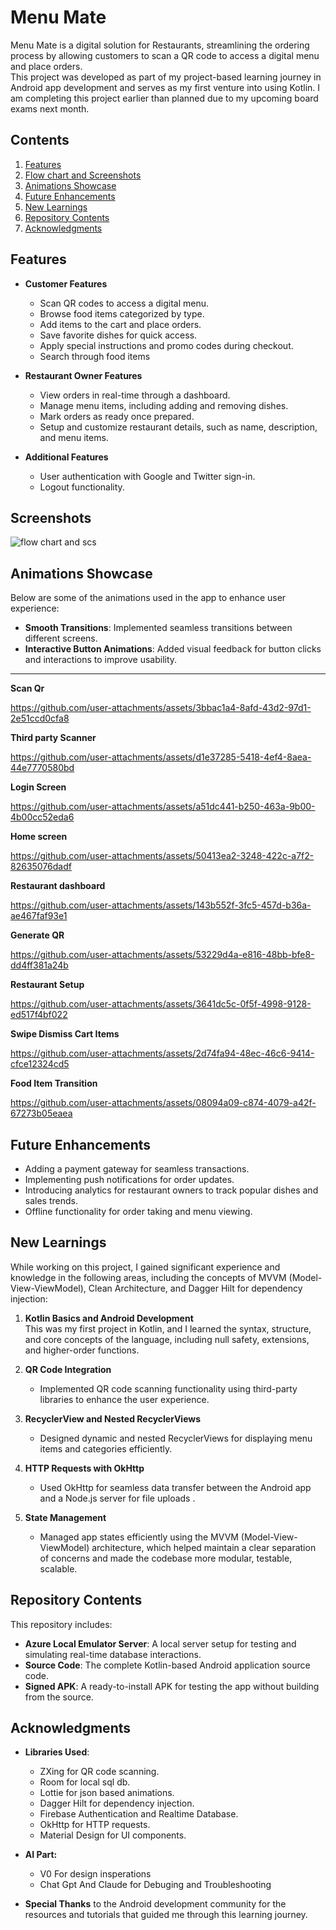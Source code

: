 # Menu Mate

Menu Mate is a digital solution for Restaurants, streamlining the ordering process by allowing customers to scan a QR code to access a digital menu and place orders. <br> This project was developed as part of my project-based learning journey in Android app development and serves as my first venture into using Kotlin. I am completing this project earlier than planned due to my upcoming board exams next month.

## Contents

1. [Features](#features)
2. [Flow chart and Screenshots](#screenshots)
3. [Animations Showcase](#animations-showcase)
4. [Future Enhancements](#future-enhancements)
5. [New Learnings](#new-learnings)
6. [Repository Contents](#repository-contents)
7. [Acknowledgments](#acknowledgments)

## Features

- **Customer Features**

  - Scan QR codes to access a digital menu.
  - Browse food items categorized by type.
  - Add items to the cart and place orders.
  - Save favorite dishes for quick access.
  - Apply special instructions and promo codes during checkout.
  - Search through food items

- **Restaurant Owner Features**

  - View orders in real-time through a dashboard.
  - Manage menu items, including adding and removing dishes.
  - Mark orders as ready once prepared.
  - Setup and customize restaurant details, such as name, description, and menu items.
 

- **Additional Features**

  - User authentication with Google and Twitter sign-in.
  - Logout functionality.


## Screenshots
![flow chart and scs](https://github.com/user-attachments/assets/33a23b75-bd67-42a9-8b6e-67d7286965c9)

## Animations Showcase

Below are some of the animations used in the app to enhance user experience:

- **Smooth Transitions**: Implemented seamless transitions between different screens.
- **Interactive Button Animations**: Added visual feedback for button clicks and interactions to improve usability.
---

**Scan Qr**

   https://github.com/user-attachments/assets/3bbac1a4-8afd-43d2-97d1-2e51ccd0cfa8

**Third party Scanner**

   https://github.com/user-attachments/assets/d1e37285-5418-4ef4-8aea-44e7770580bd

**Login Screen**

   https://github.com/user-attachments/assets/a51dc441-b250-463a-9b00-4b00cc52eda6

 **Home screen**

   https://github.com/user-attachments/assets/50413ea2-3248-422c-a7f2-82635076dadf


**Restaurant dashboard**

   https://github.com/user-attachments/assets/143b552f-3fc5-457d-b36a-ae467faf93e1

**Generate QR**

   https://github.com/user-attachments/assets/53229d4a-e816-48bb-bfe8-dd4ff381a24b

**Restaurant Setup**

   https://github.com/user-attachments/assets/3641dc5c-0f5f-4998-9128-ed517f4bf022

**Swipe Dismiss Cart Items**

   https://github.com/user-attachments/assets/2d74fa94-48ec-46c6-9414-cfce12324cd5

**Food Item Transition**

   https://github.com/user-attachments/assets/08094a09-c874-4079-a42f-67273b05eaea


## Future Enhancements

- Adding a payment gateway for seamless transactions.
- Implementing push notifications for order updates.
- Introducing analytics for restaurant owners to track popular dishes and sales trends.
- Offline functionality for order taking and menu viewing.

## New Learnings

While working on this project, I gained significant experience and knowledge in the following areas, including the concepts of MVVM (Model-View-ViewModel), Clean Architecture, and Dagger Hilt for dependency injection:

1. **Kotlin Basics and Android Development**\
   This was my first project in Kotlin, and I learned the syntax, structure, and core concepts of the language, including null safety, extensions, and higher-order functions.

2. **QR Code Integration**

   - Implemented QR code scanning functionality using third-party libraries to enhance the user experience.

3. **RecyclerView and Nested RecyclerViews**

   - Designed dynamic and nested RecyclerViews for displaying menu items and categories efficiently.

4. **HTTP Requests with OkHttp**

   - Used OkHttp for seamless data transfer between the Android app and a Node.js server for file uploads .

5. **State Management**

   - Managed app states efficiently using the MVVM (Model-View-ViewModel) architecture, which helped maintain a clear separation of concerns and made the codebase more modular, testable, scalable.

## Repository Contents

This repository includes:

- **Azure Local Emulator Server**: A local server setup for testing and simulating real-time database interactions.
- **Source Code**: The complete Kotlin-based Android application source code.
- **Signed APK**: A ready-to-install APK for testing the app without building from the source.

## Acknowledgments

- **Libraries Used**:

  - ZXing for QR code scanning.
  - Room for local sql db.
  - Lottie for json based animations.
  - Dagger Hilt for dependency injection.
  - Firebase Authentication and Realtime Database.
  - OkHttp for HTTP requests.
  - Material Design for UI components.
  
- **AI Part:**

   - V0 For design insperations
   - Chat Gpt And Claude for Debuging and Troubleshooting

- **Special Thanks** to the Android development community for the resources and tutorials that guided me through this learning journey.

